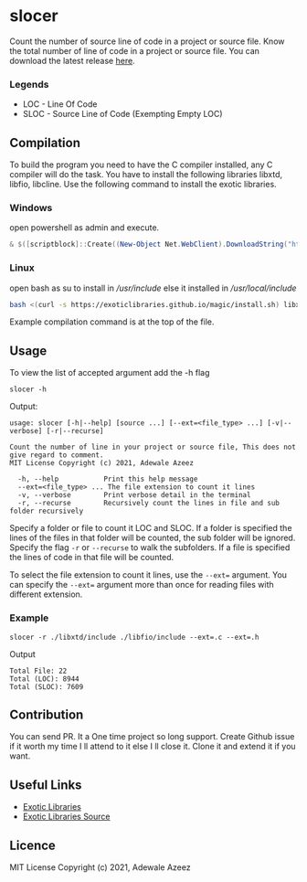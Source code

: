 
# slocer

Count the number of source line of code in a project or source file. Know the total number of line of code in a project or source file. You can download the latest release [here](https://github.com/quickutils/slocer/releases).

### Legends

- LOC - Line Of Code
- SLOC - Source Line of Code (Exempting Empty LOC)

## Compilation

To build the program you need to have the C compiler installed, any C compiler will do the task. You have to install the following libraries libxtd, libfio, libcline. Use the following command to install the exotic libraries.

### Windows

open powershell as admin and execute.

```powershell
& $([scriptblock]::Create((New-Object Net.WebClient).DownloadString("https://exoticlibraries.github.io/magic/install.ps1"))) libxtd libfio libcline
```

### Linux

open bash as su to install in */usr/include* else it installed in */usr/local/include*

```bash
bash <(curl -s https://exoticlibraries.github.io/magic/install.sh) libxtd libfio libcline
```

Example compilation command is at the top of the file.

## Usage

To view the list of accepted argument add the -h flag

```
slocer -h
```

Output:

```
usage: slocer [-h|--help] [source ...] [--ext=<file_type> ...] [-v|--verbose] [-r|--recurse]

Count the number of line in your project or source file, This does not give regard to comment.
MIT License Copyright (c) 2021, Adewale Azeez

  -h, --help           Print this help message
  --ext=<file_type> ... The file extension to count it lines
  -v, --verbose        Print verbose detail in the terminal
  -r, --recurse        Recursively count the lines in file and sub folder recursively
```

Specify a folder or file to count it LOC and SLOC. If a folder is specified the lines of the files in that folder will be counted, the sub folder will be ignored. Specify the flag `-r` or `--recurse` to walk the subfolders. If a file is specified the lines of code in that file will be counted.

To select the file extension to count it lines, use the `--ext=` argument. You can specify the `--ext=` argument more than once for reading files with different extension.

### Example

```
slocer -r ./libxtd/include ./libfio/include --ext=.c --ext=.h
```

Output

```
Total File: 22
Total (LOC): 8944
Total (SLOC): 7609
```

## Contribution

You can send PR. It a One time project so long support. Create Github issue if it worth my time I ll attend to it else I ll close it. Clone it and extend it if you want.

## Useful Links

- [Exotic Libraries](https://exoticlibraries.github.io/)
- [Exotic Libraries Source](https://github.com/exoticlibraries/)

## Licence

MIT License Copyright (c) 2021, Adewale Azeez
